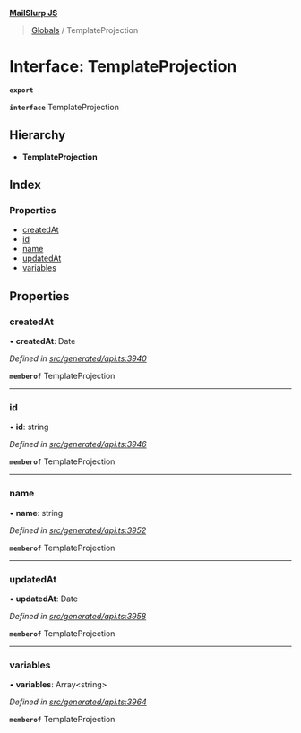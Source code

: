 **[MailSlurp JS](../README.md)**

> [Globals](../README.md) / TemplateProjection

# Interface: TemplateProjection

**`export`** 

**`interface`** TemplateProjection

## Hierarchy

* **TemplateProjection**

## Index

### Properties

* [createdAt](templateprojection.md#createdat)
* [id](templateprojection.md#id)
* [name](templateprojection.md#name)
* [updatedAt](templateprojection.md#updatedat)
* [variables](templateprojection.md#variables)

## Properties

### createdAt

•  **createdAt**: Date

*Defined in [src/generated/api.ts:3940](https://github.com/mailslurp/mailslurp-client/blob/aab6cee/src/generated/api.ts#L3940)*

**`memberof`** TemplateProjection

___

### id

•  **id**: string

*Defined in [src/generated/api.ts:3946](https://github.com/mailslurp/mailslurp-client/blob/aab6cee/src/generated/api.ts#L3946)*

**`memberof`** TemplateProjection

___

### name

•  **name**: string

*Defined in [src/generated/api.ts:3952](https://github.com/mailslurp/mailslurp-client/blob/aab6cee/src/generated/api.ts#L3952)*

**`memberof`** TemplateProjection

___

### updatedAt

•  **updatedAt**: Date

*Defined in [src/generated/api.ts:3958](https://github.com/mailslurp/mailslurp-client/blob/aab6cee/src/generated/api.ts#L3958)*

**`memberof`** TemplateProjection

___

### variables

•  **variables**: Array\<string>

*Defined in [src/generated/api.ts:3964](https://github.com/mailslurp/mailslurp-client/blob/aab6cee/src/generated/api.ts#L3964)*

**`memberof`** TemplateProjection
